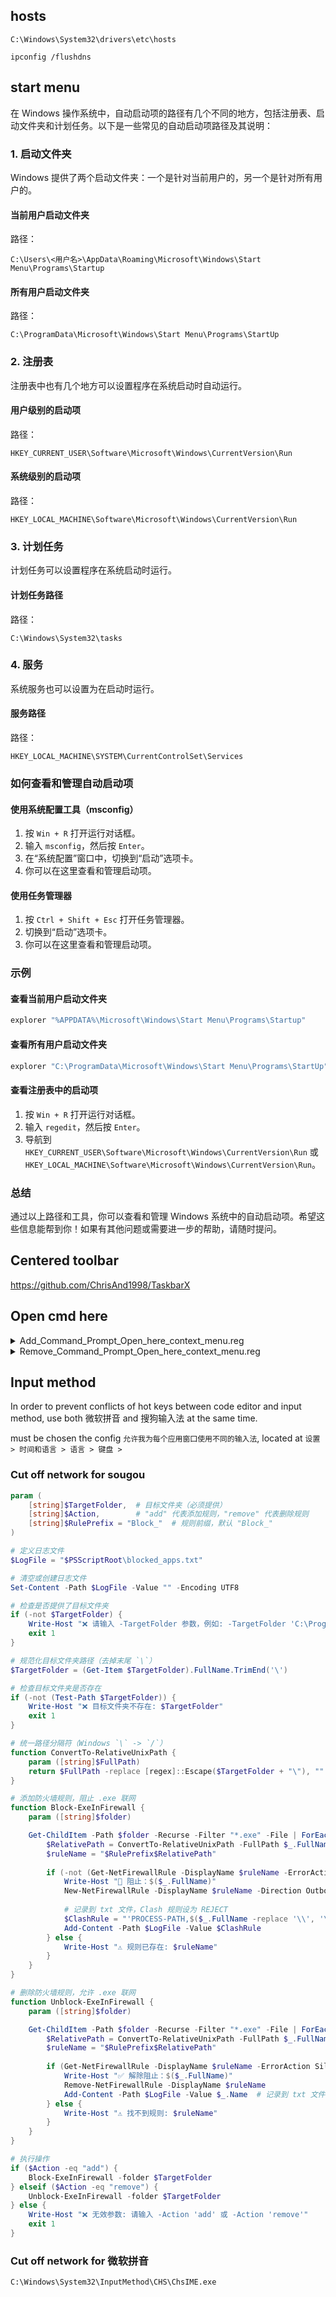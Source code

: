 ## hosts

`C:\Windows\System32\drivers\etc\hosts`

`ipconfig /flushdns`

## start menu

在 Windows 操作系统中，自动启动项的路径有几个不同的地方，包括注册表、启动文件夹和计划任务。以下是一些常见的自动启动项路径及其说明：

### 1. 启动文件夹
Windows 提供了两个启动文件夹：一个是针对当前用户的，另一个是针对所有用户的。

#### 当前用户启动文件夹
路径：
```
C:\Users\<用户名>\AppData\Roaming\Microsoft\Windows\Start Menu\Programs\Startup
```

#### 所有用户启动文件夹
路径：
```
C:\ProgramData\Microsoft\Windows\Start Menu\Programs\StartUp
```

### 2. 注册表
注册表中也有几个地方可以设置程序在系统启动时自动运行。

#### 用户级别的启动项
路径：
```
HKEY_CURRENT_USER\Software\Microsoft\Windows\CurrentVersion\Run
```

#### 系统级别的启动项
路径：
```
HKEY_LOCAL_MACHINE\Software\Microsoft\Windows\CurrentVersion\Run
```

### 3. 计划任务
计划任务可以设置程序在系统启动时运行。

#### 计划任务路径
路径：
```
C:\Windows\System32\tasks
```

### 4. 服务
系统服务也可以设置为在启动时运行。

#### 服务路径
路径：
```
HKEY_LOCAL_MACHINE\SYSTEM\CurrentControlSet\Services
```

### 如何查看和管理自动启动项

#### 使用系统配置工具（msconfig）
1. 按 `Win + R` 打开运行对话框。
2. 输入 `msconfig`，然后按 `Enter`。
3. 在“系统配置”窗口中，切换到“启动”选项卡。
4. 你可以在这里查看和管理启动项。

#### 使用任务管理器
1. 按 `Ctrl + Shift + Esc` 打开任务管理器。
2. 切换到“启动”选项卡。
3. 你可以在这里查看和管理启动项。

### 示例

#### 查看当前用户启动文件夹
```sh
explorer "%APPDATA%\Microsoft\Windows\Start Menu\Programs\Startup"
```

#### 查看所有用户启动文件夹
```sh
explorer "C:\ProgramData\Microsoft\Windows\Start Menu\Programs\StartUp"
```

#### 查看注册表中的启动项
1. 按 `Win + R` 打开运行对话框。
2. 输入 `regedit`，然后按 `Enter`。
3. 导航到 `HKEY_CURRENT_USER\Software\Microsoft\Windows\CurrentVersion\Run` 或 `HKEY_LOCAL_MACHINE\Software\Microsoft\Windows\CurrentVersion\Run`。

### 总结

通过以上路径和工具，你可以查看和管理 Windows 系统中的自动启动项。希望这些信息能帮到你！如果有其他问题或需要进一步的帮助，请随时提问。


## Centered toolbar

https://github.com/ChrisAnd1998/TaskbarX

## Open cmd here


<details>
<summary>Add_Command_Prompt_Open_here_context_menu.reg</summary>

```
Windows Registry Editor Version 5.00

; Created by: Shawn Brink
; Created on: June 14, 2020
; Updated on: January 26, 2021
; Tutorial: https://www.tenforums.com/tutorials/158472-add-remove-command-prompt-open-here-context-menu-windows-10-a.html


[HKEY_CLASSES_ROOT\DesktopBackground\shell\CommandPrompt]
"Icon"="imageres.dll,-5323"
"MUIVerb"="Command Prompt"
"Extended"=-
"SubCommands"=""

[HKEY_CLASSES_ROOT\DesktopBackground\shell\CommandPrompt\shell\cmd1]
@="@shell32.dll,-8506"
"MUIVerb"="Open here"
"Icon"="imageres.dll,-5323"
"NoWorkingDirectory"=""

[HKEY_CLASSES_ROOT\DesktopBackground\shell\CommandPrompt\shell\cmd1\command]
@="cmd.exe /s /k pushd \"%V\""

[HKEY_CLASSES_ROOT\DesktopBackground\shell\CommandPrompt\shell\cmd2]
@="Open here as administrator"
"HasLUAShield"=""
"Icon"="imageres.dll,-5324"

[HKEY_CLASSES_ROOT\DesktopBackground\shell\CommandPrompt\shell\cmd2\command]
@="cmd /c echo|set/p=\"%V\"|powershell -NoP -W 1 -NonI -NoL \"SaPs 'cmd' -Args '/c \"\"\"cd /d',$([char]34+$Input+[char]34),'^&^& start /b cmd.exe\"\"\"' -Verb RunAs\""




[HKEY_CLASSES_ROOT\Directory\shell\CommandPrompt]
"Icon"="imageres.dll,-5323"
"MUIVerb"="Command Prompt"
"Extended"=-
"SubCommands"=""

[HKEY_CLASSES_ROOT\Directory\shell\CommandPrompt\shell\cmd1]
@="@shell32.dll,-8506"
"MUIVerb"="Open here"
"Icon"="imageres.dll,-5323"
"NoWorkingDirectory"=""

[HKEY_CLASSES_ROOT\Directory\shell\CommandPrompt\shell\cmd1\command]
@="cmd.exe /s /k pushd \"%V\""

[HKEY_CLASSES_ROOT\Directory\shell\CommandPrompt\shell\cmd2]
@="Open here as administrator"
"HasLUAShield"=""
"Icon"="imageres.dll,-5324"

[HKEY_CLASSES_ROOT\Directory\shell\CommandPrompt\shell\cmd2\command]
@="cmd /c echo|set/p=\"%L\"|powershell -NoP -W 1 -NonI -NoL \"SaPs 'cmd' -Args '/c \"\"\"cd /d',$([char]34+$Input+[char]34),'^&^& start /b cmd.exe\"\"\"' -Verb RunAs\""




[HKEY_CLASSES_ROOT\Directory\Background\shell\CommandPrompt]
"Icon"="imageres.dll,-5323"
"MUIVerb"="Command Prompt"
"Extended"=-
"SubCommands"=""

[HKEY_CLASSES_ROOT\Directory\Background\shell\CommandPrompt\shell\cmd1]
@="@shell32.dll,-8506"
"MUIVerb"="Open here"
"Icon"="imageres.dll,-5323"
"NoWorkingDirectory"=""

[HKEY_CLASSES_ROOT\Directory\Background\shell\CommandPrompt\shell\cmd1\command]
@="cmd.exe /s /k pushd \"%V\""

[HKEY_CLASSES_ROOT\Directory\Background\shell\CommandPrompt\shell\cmd2]
@="Open here as administrator"
"HasLUAShield"=""
"Icon"="imageres.dll,-5324"

[HKEY_CLASSES_ROOT\Directory\Background\shell\CommandPrompt\shell\cmd2\command]
@="cmd /c echo|set/p=\"%V\"|powershell -NoP -W 1 -NonI -NoL \"SaPs 'cmd' -Args '/c \"\"\"cd /d',$([char]34+$Input+[char]34),'^&^& start /b cmd.exe\"\"\"' -Verb RunAs\""




[HKEY_CLASSES_ROOT\Drive\shell\CommandPrompt]
"Icon"="imageres.dll,-5323"
"MUIVerb"="Command Prompt"
"Extended"=-
"SubCommands"=""

[HKEY_CLASSES_ROOT\Drive\shell\CommandPrompt\shell\cmd1]
@="@shell32.dll,-8506"
"MUIVerb"="Open here"
"Icon"="imageres.dll,-5323"
"NoWorkingDirectory"=""

[HKEY_CLASSES_ROOT\Drive\shell\CommandPrompt\shell\cmd1\command]
@="cmd.exe /s /k pushd \"%V\""

[HKEY_CLASSES_ROOT\Drive\shell\CommandPrompt\shell\cmd2]
@="Open here as administrator"
"HasLUAShield"=""
"Icon"="imageres.dll,-5324"

[HKEY_CLASSES_ROOT\Drive\shell\CommandPrompt\shell\cmd2\command]
@="cmd /c echo|set/p=\"%L\"|powershell -NoP -W 1 -NonI -NoL \"SaPs 'cmd' -Args '/c \"\"\"cd /d',$([char]34+$Input+[char]34),'^&^& start /b cmd.exe\"\"\"' -Verb RunAs\""




[-HKEY_CLASSES_ROOT\LibraryFolder\Background\shell\CommandPrompt]

```

</details>


<details>
<summary>Remove_Command_Prompt_Open_here_context_menu.reg</summary>

```
Windows Registry Editor Version 5.00

; Created by: Shawn Brink
; Created on: June 14, 2020
; Tutorial: https://www.tenforums.com/tutorials/158472-add-remove-command-prompt-open-here-context-menu-windows-10-a.html


[-HKEY_CLASSES_ROOT\DesktopBackground\shell\CommandPrompt]

[-HKEY_CLASSES_ROOT\Directory\shell\CommandPrompt]

[-HKEY_CLASSES_ROOT\Directory\Background\shell\CommandPrompt]

[-HKEY_CLASSES_ROOT\Drive\shell\CommandPrompt]

[-HKEY_CLASSES_ROOT\LibraryFolder\Background\shell\CommandPrompt]

```

</details>


## Input method

In order to prevent conflicts of hot keys between code editor and input method, use both 微软拼音 and 搜狗输入法 at the same time. 

must be chosen the config `允许我为每个应用窗囗使用不同的输入法`, located at `设置 > 时间和语言 > 语言 > 键盘 > `

### Cut off network for sougou

```powershell   
param (
    [string]$TargetFolder,  # 目标文件夹（必须提供）
    [string]$Action,        # "add" 代表添加规则，"remove" 代表删除规则
    [string]$RulePrefix = "Block_"  # 规则前缀，默认 "Block_"
)

# 定义日志文件
$LogFile = "$PSScriptRoot\blocked_apps.txt"

# 清空或创建日志文件
Set-Content -Path $LogFile -Value "" -Encoding UTF8

# 检查是否提供了目标文件夹
if (-not $TargetFolder) {
    Write-Host "❌ 请输入 -TargetFolder 参数，例如: -TargetFolder 'C:\Program Files\MyApp'"
    exit 1
}

# 规范化目标文件夹路径（去掉末尾 `\`）
$TargetFolder = (Get-Item $TargetFolder).FullName.TrimEnd('\')

# 检查目标文件夹是否存在
if (-not (Test-Path $TargetFolder)) {
    Write-Host "❌ 目标文件夹不存在: $TargetFolder"
    exit 1
}

# 统一路径分隔符（Windows `\` -> `/`）
function ConvertTo-RelativeUnixPath {
    param ([string]$FullPath)
    return $FullPath -replace [regex]::Escape($TargetFolder + "\"), "" -replace "\\", "/"
}

# 添加防火墙规则，阻止 .exe 联网
function Block-ExeInFirewall {
    param ([string]$folder)

    Get-ChildItem -Path $folder -Recurse -Filter "*.exe" -File | ForEach-Object {
        $RelativePath = ConvertTo-RelativeUnixPath -FullPath $_.FullName  # 转换为相对路径
        $ruleName = "$RulePrefix$RelativePath"
        
        if (-not (Get-NetFirewallRule -DisplayName $ruleName -ErrorAction SilentlyContinue)) {
            Write-Host "🚫 阻止：$($_.FullName)"
            New-NetFirewallRule -DisplayName $ruleName -Direction Outbound -Program $_.FullName -Action Block
            
            # 记录到 txt 文件，Clash 规则设为 REJECT
            $ClashRule = "'PROCESS-PATH,$($_.FullName -replace '\\', '\\'),REJECT',"
            Add-Content -Path $LogFile -Value $ClashRule
        } else {
            Write-Host "⚠️ 规则已存在: $ruleName"
        }
    }
}

# 删除防火墙规则，允许 .exe 联网
function Unblock-ExeInFirewall {
    param ([string]$folder)

    Get-ChildItem -Path $folder -Recurse -Filter "*.exe" -File | ForEach-Object {
        $RelativePath = ConvertTo-RelativeUnixPath -FullPath $_.FullName  # 转换为相对路径
        $ruleName = "$RulePrefix$RelativePath"
        
        if (Get-NetFirewallRule -DisplayName $ruleName -ErrorAction SilentlyContinue) {
            Write-Host "✅ 解除阻止：$($_.FullName)"
            Remove-NetFirewallRule -DisplayName $ruleName
            Add-Content -Path $LogFile -Value $_.Name  # 记录到 txt 文件
        } else {
            Write-Host "⚠️ 找不到规则: $ruleName"
        }
    }
}

# 执行操作
if ($Action -eq "add") {
    Block-ExeInFirewall -folder $TargetFolder
} elseif ($Action -eq "remove") {
    Unblock-ExeInFirewall -folder $TargetFolder
} else {
    Write-Host "❌ 无效参数: 请输入 -Action 'add' 或 -Action 'remove'"
    exit 1
}

```



###  Cut off network for 微软拼音

`C:\Windows\System32\InputMethod\CHS\ChsIME.exe`